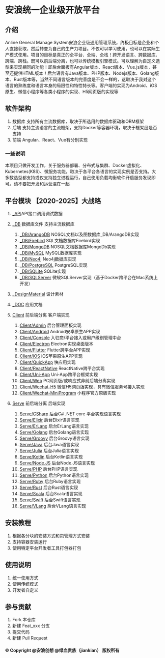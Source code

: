 # 安浪统一企业级开放平台

## 介绍
Anline General Manage System安浪企业级通用管理系统，终极目标是企业和个人直接获取，然后转变为自己的生产力项目。不仅可以学习使用，也可以在实际生产模式使用。项目的目标是真正的全平台、全端、全栈！跨开发语言、跨数据库、跨端、跨栈。既可以前后端分离，也可以传统模板引擎模式。可以理解为自定义选型来实现相同的功能！即后台面板有Angular版本、React版本、Vue.js版本，甚至还提供HTML版本！后台语言有Java版本、PHP版本、Nodejs版本、Golang版本、Rust版本等，当然不同语言版本的完善度是不会一样的，这取决于我对这个语言的熟练度和语言本身的局限性和特性特长等。客户端的实现为Android、iOS原生、微信小程序等各类小程序的实现、H5网页版的实现等

## 软件架构
1.  数据库 支持所有主流数据库，取决于所选用的数据库驱动和ORM框架
1.  后端 支持主流语言的主流框架，支持Docker等容器环境，取决于框架层是否支持
1.  前端 Angular、React、Vue有分别实现

### 一些说明

本项目只做开发工作，关于服务器部署、分布式与集群、Docker虚拟化、Kubernetes(K8S)、微服务功能，取决于各平台各语言的实现实例是否支持。大多数选型都支持或仅支持独立进程运行，自己使用负载均衡软件开启服务发现即可。请不要把开发和运营混在一起

## 平台模块 【2020-2025】大战略

1. [_API](_API)API接口调用调试数据

1. [_DB](_DB) 数据库文件 支持主流数据库
    1. [_DB/ArangoDB](_DB/ArangoDB) NOSQL文档以及图数据库_DB/ArangoDB实现
    1. [_DB/Firebird](_DB/Firebird) SQL文档数据库Firebird实现
    1. [_DB/MongoDB](_DB/MongoDB) NOSQL文档数据库MongoDb实现
    1. [_DB/MySQL](_DB/MySQL) MySQL数据库实现
    1. [_DB/Neo4j](_DB/Neo4j) Neo4j数据库实现
    1. [_DB/PostgreSQL](_DB/PostgreSQL) PostgreSQL实现
    1. [_DB/SQLite](_DB/SQLite) SQLite实现
    1. [_DB/SQLServer](_DB/SQLServer) 微软SQLServer实现（基于Docker跨平台在Mac系统上开发）
    

1. [_DesignMaterial](_DesignMaterial) 设计素材

1. [_DOC](_DOC) 应用文档

1. [Client](Client) 前后端分离 客户端实现
    1. [Client/Admin](Client/Admin) 后台管理面板实现
    1. [Client/Android](Client/Android) Android安卓原生APP实现
    1. [Client/Console](Client/Console) 入驻商/平台接入或用户级别管理中台
    1. [Client/Electron](Client/Electron) Electron实现桌面版本
    1. [Client/Flutter](Client/Flutter) Flutter跨平台APP实现
    1. [Client/iOS](Client/iOS) iOS苹果原生APP实现
    1. [Client/QuickApp](Client/QuickApp) 快应用实现
    1. [Client/ReactNative](Client/ReactNative) ReactNative跨平台实现
    1. [Client/Uni-App](Client/Uni-App) Uni-App跨平台框架实现
    1. [Client/Web](Client/Web) PC网页版/或响应式非前后端分离实现
    1. [Client/Wechat-H5](Client/Wechat-H5) 微信H5网页版实现，具有微信服务号接入实现
    1. [Client/Wechat-MiniProgram](Client/Wechat-MiniProgram) 小程序官方原版实现
    
1. [Serve](Serve) 前后端分离 后端实现
    1. [Serve/CSharp](Serve/CSharp) 后台C# .NET core 平台实现语言实现
    1. [Serve/Elixir](Serve/Elixir) 后台Elixir语言实现
    1. [Serve/ErLang](Serve/ErLang) 后台ErLang语言实现
    1. [Serve/Golang](Serve/Golang) 后台Golang语言实现
    1. [Serve/Groovy](Serve/Groovy) 后台Groovy语言实现
    1. [Serve/Java](Serve/Java) 后台Java语言实现
    1. [Serve/Julia](Serve/Julia) 后台Julia语言实现
    1. [Serve/Kotlin](Serve/Kotlin) 后台Kotlin语言实现
    1. [Serve/Node.JS](Serve/Node.JS) 后台Node.JS语言实现
    1. [Serve/PHP](Serve/PHP) 后台PHP语言实现
    1. [Serve/Python](Serve/Python) 后台Python语言实现
    1. [Serve/Ruby](Serve/Ruby) 后台Ruby语言实现
    1. [Serve/Rust](Serve/Rust) 后台Rust语言实现
    1. [Serve/Scala](Serve/Scala) 后台Scala语言实现
    1. [Serve/Swift](Serve/Swift) 后台Swift语言实现
    1. [Serve/VLang](Serve/VLang) 后台VLang语言实现


## 安装教程

1.  根据各分块的安装方式和包管理方式安装
2.  支持容器安装运行
3.  使用特定平台开发者工具打包器打包

## 使用说明

1.  统一使用方式
2.  使用传统模式
3.  开发者自定义

## 参与贡献

1.  Fork 本仓库
2.  新建 Feat_xxx 分支
3.  提交代码
4.  新建 Pull Request


#### © Copyright @安浪创想 @绿血贵族（jiankian）  版权所有
